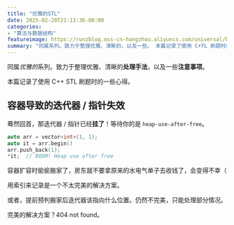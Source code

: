 ```yaml
---
title: "优雅的STL"
date: 2025-02-28T21:13:36-08:00
categories: 
- "算法与数据结构"
featureimage: https://runzblog.oss-cn-hangzhou.aliyuncs.com/universal/background1.jpg
summary: "同属系列。致力于整理优雅、清晰的，以及一些。 本篇记录了使用 C+TL 刷题时的一些心得。 蓦然回首，那迭代器 / 指针已经！等待你的是 `heap-use-after-free`。 ```cpp a..."
---
```


同属*优雅的*系列。致力于整理优雅、清晰的**处理手法**，以及一些**注意事项**。

本篇记录了使用 C++ STL 刷题时的一些心得。

## 容器导致的迭代器 / 指针失效

蓦然回首，那迭代器 / 指针已经**挂了**！等待你的是 `heap-use-after-free`。

```cpp
auto arr = vector<int>(1, 1);
auto it = arr.begin()
arr.push_back(1);
*it;  // BOOM! Heap use after free
```

容器扩容时偷偷搬家了，房东就不要拿原来的水电气单子去收钱了，会变得不幸（

用索引来记录是一个不太完美的解决方案。

或者，提前预判搬家后迭代器该指向什么位置。仍然不完美，只能处理部分情况。

完美的解决方案？404 not found。